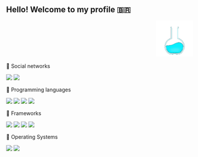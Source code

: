##  Hello! Welcome to my profile 🇧🇷 

<div align="right">
<img src="https://github.com/marcio1002/marcio1002/blob/master/imgs/oie_source.gif?w=512" width=100 heigth=100/>
</div>

🔹 Social networks

<a href='https://github.com/marcio1002?tab=followers' target='_blank'>![](https://img.shields.io/github/followers/marcio1002?label=Followers&style=social)</a> <a href='https://www.linkedin.com/in/marcio-a-santos' target='_blank'> ![](https://img.shields.io/static/v1?&style=social&label=LinkeDin&logo=linkedin&message=Marcio-Santos&link=https://www.linkedin.com/in/marcio-a-santos/) </a>

🔹 Programming languages

<a href='https://www.php.net/manual/en/' target='_blank'>![](https://img.shields.io/static/v1?logo=php&label=%20&message=PHP&logoColor=white&color=6166AE)</a> <a href='https://developer.mozilla.org/pt-BR/docs/Web/JavaScript/Guide/Introduction' target='_blank'>![](https://img.shields.io/static/v1?style=flat&logo=javascript&label=%20&message=JavaScript&color=2B2B2B)</a> <a href='https://docs.microsoft.com/en-us/powershell/scripting/learn/ps101/01-getting-started?view=powershell-7.1' target='_blank'>![](https://img.shields.io/static/v1?style=flat&logo=powershell&label=%20&message=PowerShell&logoColor=FFFFFF&color=5391FE)</a> <a href='https://aurelio.net/shell/canivete/' target='blank'>![](https://img.shields.io/static/v1?style=flat&logo=shell&label=%20&message=Shell&logoColor=FFFFFF&color=5941FF)</a>

🔹 Frameworks

<a href='https://laravel.com/' target='_blank'>![](https://img.shields.io/static/v1?style=flat&logo=laravel&label=%20&message=Laravel&logoColor=FFFFFF&color=FF2D20)</a> <a href='https://reactjs.org/docs/hello-world.html' target='_blank'>![](https://img.shields.io/static/v1?style=flat&logo=react&label=%20&message=React&logoColor=222222&color=61DAFB)</a>  <a href='https://vuejs.org/guide/introduction.html' target='_blank'>![](https://img.shields.io/static/v1?style=flat&logo=vue.js&label=%20&message=Vue.js&logoColor=222222&color=42b883)</a> <a href='https://angular.io/docs'>![](https://img.shields.io/static/v1?style=flat&logo=angular&label=%20&message=Angular&logoColor=FFFFFF&color=c3002f)</a>

🔹 Operating Systems

<a href='https://zorin.com/os/' target='_blank'>![](https://img.shields.io/static/v1?style=flat&logo=zorin&label=%20&message=Zorion&logoColor=0CC1F3&color=FFFFFF)</a> <a href='https://www.microsoft.com/en-us/windows/windows-11' target='_blank'>![](https://img.shields.io/static/v1?style=flat&logo=windows&label=%20&message=Windows11&logoColor=FFFFFF&color=0078D6)</a>
